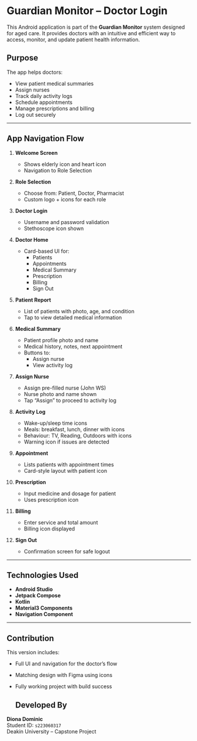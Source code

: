 # Guardian Monitor – Doctor Login 

This Android application is part of the **Guardian Monitor** system designed for aged care. It provides doctors with an intuitive and efficient way to access, monitor, and update patient health information.

## Purpose

The app helps doctors:
- View patient medical summaries
- Assign nurses
- Track daily activity logs
- Schedule appointments
- Manage prescriptions and billing
- Log out securely

---

## App Navigation Flow

1. **Welcome Screen**
   - Shows elderly icon and heart icon
   - Navigation to Role Selection

2. **Role Selection**
   - Choose from: Patient, Doctor, Pharmacist
   - Custom logo + icons for each role

3. **Doctor Login**
   - Username and password validation
   - Stethoscope icon shown

4. **Doctor Home**
   - Card-based UI for:
     - Patients
     - Appointments
     - Medical Summary
     - Prescription
     - Billing
     - Sign Out

5. **Patient Report**
   - List of patients with photo, age, and condition
   - Tap to view detailed medical information

6. **Medical Summary**
   - Patient profile photo and name
   - Medical history, notes, next appointment
   - Buttons to:
     - Assign nurse
     - View activity log

7. **Assign Nurse**
   - Assign pre-filled nurse (John WS)
   - Nurse photo and name shown
   - Tap “Assign” to proceed to activity log

8. **Activity Log**
   - Wake-up/sleep time icons
   - Meals: breakfast, lunch, dinner with icons
   - Behaviour: TV, Reading, Outdoors with icons
   - Warning icon if issues are detected

9. **Appointment**
   - Lists patients with appointment times
   - Card-style layout with patient icon

10. **Prescription**
    - Input medicine and dosage for patient
    - Uses prescription icon

11. **Billing**
    - Enter service and total amount
    - Billing icon displayed

12. **Sign Out**
    - Confirmation screen for safe logout

---

## Technologies Used

- **Android Studio**
- **Jetpack Compose**
- **Kotlin**
- **Material3 Components**
- **Navigation Component**

---

## Contribution

This version includes:
- Full UI and navigation for the doctor’s flow
- Matching design with Figma using icons
- Fully working project with build success

  ## Developed By

**Diona Dominic**  
Student ID: `s223060317`  
Deakin University – Capstone Project  
